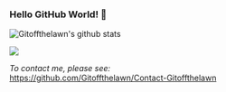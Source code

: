 <!--
**Gitoffthelawn/Gitoffthelawn** is a ✨ _special_ ✨ repository because its `README.md` (this file) appears on your GitHub profile.

Here are some ideas to get you started:

- 🔭 I’m currently working on ...
- 🌱 I’m currently learning ...
- 👯 I’m looking to collaborate on ...
- 🤔 I’m looking for help with ...
- 💬 Ask me about ...
- 📫 How to reach me: ...
- 😄 Pronouns: ...
- ⚡ Fun fact: ...
-->

### Hello GitHub World! 👯

![Gitoffthelawn's github stats](https://github-readme-stats.vercel.app/api?username=gitoffthelawn&show_icons=true&title_color=ff0&icon_color=a0ffaa&text_color=dfd&bg_color=151515)

<img src="https://github-readme-streak-stats.herokuapp.com/?user=gitoffthelawn&theme=dark" />


*To contact me, please see:*  
https://github.com/Gitoffthelawn/Contact-Gitoffthelawn


<!--
<img align="center" src="https://github-readme-stats.vercel.app/api?username=gitoffthelawn&show_icons=true&line_height=33&count_private=false&theme=dark" alt="Gitoffthelawn's GitHub Stats" />

<img align="center" src="https://github-readme-stats.vercel.app/api/top-langs/?username=gitoffthelawn&hide=cmake&langs_count=4&line_height=35&theme=dark" />

<img align="left" hspace="5" src="https://github-readme-stats.vercel.app/api?username=gitoffthelawn&count_private=false&show_icons=true&theme=dark&include_all_commits=false&hide_rank=true">
-->
